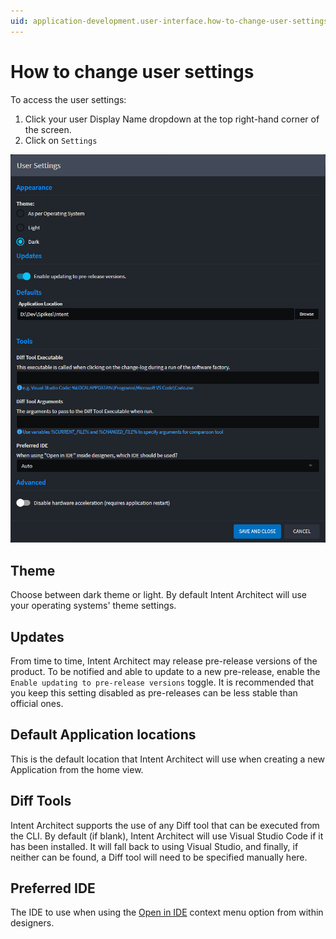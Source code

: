 ```yaml
---
uid: application-development.user-interface.how-to-change-user-settings
---
```

# How to change user settings

To access the user settings:

1. Click your user Display Name dropdown at the top right-hand corner of the screen.
2. Click on `Settings`

![User Settings](images/user-settings.png)

## Theme

Choose between dark theme or light. By default Intent Architect will use your operating systems' theme settings.

## Updates

From time to time, Intent Architect may release pre-release versions of the product. To be notified and able to update to a new pre-release, enable the `Enable updating to pre-release versions` toggle. It is recommended that you keep this setting disabled as pre-releases can be less stable than official ones.

## Default Application locations

This is the default location that Intent Architect will use when creating a new Application from the home view.

## Diff Tools

Intent Architect supports the use of any Diff tool that can be executed from the CLI. By default (if blank), Intent Architect will use Visual Studio Code if it has been installed. It will fall back to using Visual Studio, and finally, if neither can be found, a Diff tool will need to be specified manually here.

## Preferred IDE

The IDE to use when using the [Open in IDE](xref:application-development.modelling.open-in-ide) context menu option from within designers.

